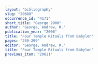```yaml
---
layout: "bibliography"
slug: "20608"
occurrence_id: "4171"
short_title: "George 2000"
author: "George, Andrew, R."
publication_year: "2000"
title: "Four Temple Rituals from Babylon"
pages: "259-299"
editor: "George, Andrew, R."
title: "Four Temple Rituals from Babylon"
previous_item: "20611"
---
```

